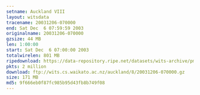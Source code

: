 ```yaml
---
setname: Auckland VIII
layout: witsdata
tracename: 20031206-070000
end: Sat Dec  6 07:59:59 2003
originalname: 20031206-070000
gzsize: 44 MB
len: 1:00:00
start: Sat Dec  6 07:00:00 2003
totalwirelen: 801 MB
ripedownload: https://data-repository.ripe.net/datasets/wits-archive/pma/long/auck/8//20031206-070000.gz
pkts: 2 million
download: ftp://wits.cs.waikato.ac.nz/auckland/8/20031206-070000.gz
size: 171 MB
md5: 9f666eb0f87fc985b95d43fb8b749f08
---
```

